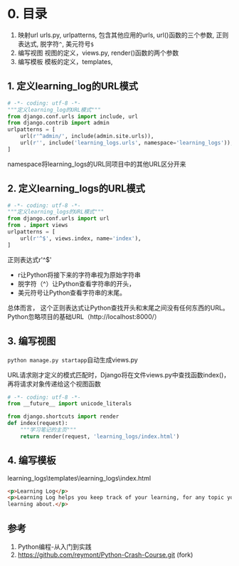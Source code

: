 # 0. 目录

1. 映射url
    urls.py, urlpatterns, 包含其他应用的urls, url()函数的三个参数, 正则表达式, 脱字符`^`, 美元符号`$`
2. 编写视图
    视图的定义，views.py, render()函数的两个参数
3. 编写模板
    模板的定义，templates, 

## 1. 定义learning_log的URL模式

```py
# -*- coding: utf-8 -*-
"""定义learning_log的URL模式"""
from django.conf.urls import include, url
from django.contrib import admin
urlpatterns = [
    url(r'^admin/', include(admin.site.urls)),
    url(r'', include('learning_logs.urls', namespace='learning_logs')),
]
```

namespace将learning_logs的URL同项目中的其他URL区分开来

## 2. 定义learning_logs的URL模式

```py
# -*- coding: utf-8 -*-
"""定义learning_logs的URL模式"""
from django.conf.urls import url
from . import views
urlpatterns = [
    url(r'^$', views.index, name='index'),
]
```

正则表达式r'^$'
* r让Python将接下来的字符串视为原始字符串
* 脱字符（^）让Python查看字符串的开头，
* 美元符号让Python查看字符串的末尾。 

总体而言， 这个正则表达式让Python查找开头和末尾之间没有任何东西的URL。 Python忽略项目的基础URL（http://localhost:8000/）

## 3. 编写视图

`python manage.py startapp`自动生成views.py

URL请求刚才定义的模式匹配时，Django将在文件views.py中查找函数index()， 再将请求对象传递给这个视图函数

```py
# -*- coding: utf-8 -*-
from __future__ import unicode_literals

from django.shortcuts import render
def index(request):
    """学习笔记的主页"""
    return render(request, 'learning_logs/index.html')
```

## 4. 编写模板

learning_logs\templates\learning_logs\index.html

```html
<p>Learning Log</p>
<p>Learning Log helps you keep track of your learning, for any topic you're
learning about.</p>
```


## 参考

1.  Python编程-从入门到实践
2.  https://github.com/reymont/Python-Crash-Course.git (fork)